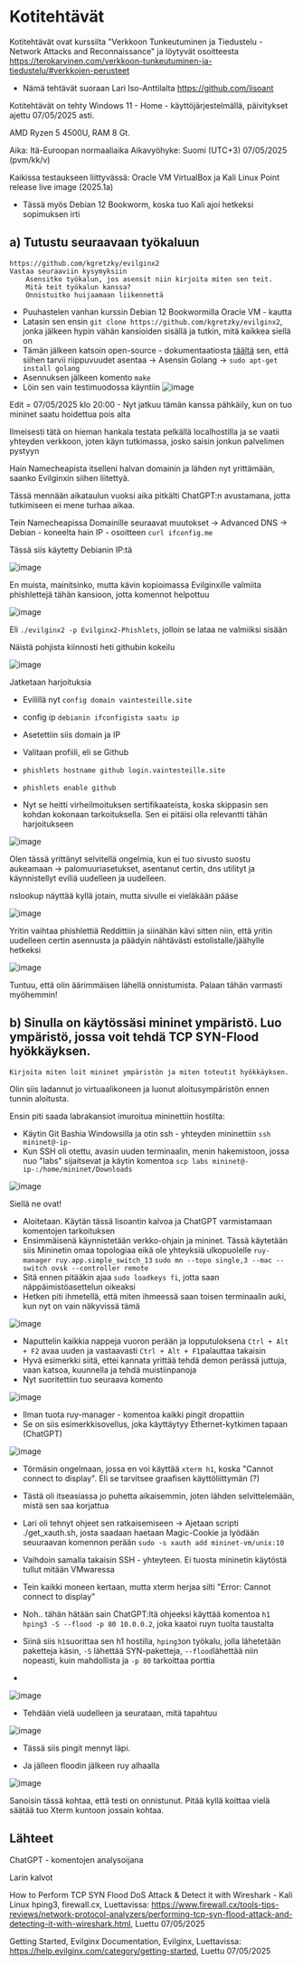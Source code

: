 # Kotitehtävät 

Kotitehtävät ovat kurssilta "Verkkoon Tunkeutuminen ja Tiedustelu - Network Attacks and Reconnaissance" ja löytyvät osoitteesta https://terokarvinen.com/verkkoon-tunkeutuminen-ja-tiedustelu/#verkkojen-perusteet 

- Nämä tehtävät suoraan Lari Iso-Anttilalta https://github.com/lisoant

Kotitehtävät on tehty Windows 11 - Home - käyttöjärjestelmällä, päivitykset ajettu 07/05/2025 asti.

AMD Ryzen 5 4500U, RAM 8 Gt.

Aika: Itä-Euroopan normaaliaika Aikavyöhyke: Suomi (UTC+3) 07/05/2025 (pvm/kk/v)

Kaikissa testaukseen liittyvässä: Oracle VM VirtualBox ja Kali Linux Point release live image (2025.1a)
- Tässä myös Debian 12 Bookworm, koska tuo Kali ajoi hetkeksi sopimuksen irti

## a) Tutustu seuraavaan työkaluun

    https://github.com/kgretzky/evilginx2
    Vastaa seuraaviin kysymyksiin
        Asensitko työkalun, jos asensit niin kirjoita miten sen teit.
        Mitä teit työkalun kanssa?
        Onnistuitko huijaamaan liikennettä
- Puuhastelen vanhan kurssin Debian 12 Bookwormilla Oracle VM - kautta
-  Latasin sen ensin ```git clone https://github.com/kgretzky/evilginx2```, jonka jälkeen hypin vähän kansioiden sisällä ja tutkin, mitä kaikkea siellä on
- Tämän jälkeen katsoin open-source - dokumentaatiosta [täältä](https://help.evilginx.com/community) sen, että siihen tarvii riippuvuudet asentaa -> Asensin Golang -> ```sudo apt-get install golang```
- Asennuksen jälkeen komento ```make```
- Löin sen vain testimuodossa käyntiin ![image](https://github.com/user-attachments/assets/5136616d-9cd9-461d-97f8-eb538f3a06d7)

Edit = 07/05/2025 klo 20:00 - Nyt jatkuu tämän kanssa pähkäily, kun on tuo mininet saatu hoidettua pois alta

Ilmeisesti tätä on hieman hankala testata pelkällä localhostilla ja se vaatii yhteyden verkkoon, joten käyn tutkimassa, josko saisin jonkun palvelimen pystyyn

Hain Namecheapista itselleni halvan domainin ja lähden nyt yrittämään, saanko Evilginxin siihen liitettyä.

Tässä mennään aikataulun vuoksi aika pitkälti ChatGPT:n avustamana, jotta tutkimiseen ei mene turhaa aikaa.

Tein Namecheapissa Domainille seuraavat muutokset -> Advanced DNS -> Debian - koneelta hain IP -  osoitteen ```curl ifconfig.me``` 

Tässä siis käytetty Debianin IP:tä

![image](https://github.com/user-attachments/assets/ae876240-3277-41b7-906d-990923b49523)

En muista, mainitsinko, mutta kävin kopioimassa Evilginxille valmiita phishlettejä tähän kansioon, jotta komennot helpottuu

![image](https://github.com/user-attachments/assets/24fbf42b-60a8-412a-b561-155f5a884399)

Eli ```./evilginx2 -p Evilginx2-Phishlets```, jolloin se lataa ne valmiiksi sisään

Näistä pohjista kiinnosti heti githubin kokeilu

![image](https://github.com/user-attachments/assets/7333c3b2-71c3-4891-8553-c66461816f6a)

Jatketaan harjoituksia 

- Evilillä nyt ```config domain vaintesteille.site```
- config ip ```debianin ifconfigista saatu ip```
- Asetettiin siis domain ja IP

- Valitaan profiili, eli se Github
- ```phishlets hostname github login.vaintesteille.site```
- ```phishlets enable github```

- Nyt se heitti virheilmoituksen sertifikaateista, koska skippasin sen kohdan kokonaan tarkoituksella. Sen ei pitäisi olla relevantti tähän harjoitukseen

![image](https://github.com/user-attachments/assets/da2a90a4-9e7a-428c-82db-20dffcc69d9f)

Olen tässä yrittänyt selvitellä ongelmia, kun ei tuo sivusto suostu aukeamaan -> palomuuriasetukset, asentanut certin, dns utilityt ja käynnistellyt eviliä uudelleen ja uudelleen.

nslookup näyttää kyllä jotain, mutta sivulle ei vieläkään pääse

![image](https://github.com/user-attachments/assets/24da8cbb-62cc-4bf9-a424-dfec01630b27)

Yritin vaihtaa phishlettiä Reddittiin ja siinähän kävi sitten niin, että yritin uudelleen certin asennusta ja päädyin nähtävästi estolistalle/jäähylle hetkeksi

![image](https://github.com/user-attachments/assets/6e854259-6701-4183-919d-45f708d61478)

Tuntuu, että olin äärimmäisen lähellä onnistumista. Palaan tähän varmasti myöhemmin!


## b) Sinulla on käytössäsi mininet ympäristö. Luo ympäristö, jossa voit tehdä TCP SYN-Flood hyökkäyksen.

    Kirjoita miten loit mininet ympäristön ja miten toteutit hyökkäyksen.
Olin siis ladannut jo virtuaalikoneen ja luonut aloitusympäristön ennen tunnin aloitusta.


Ensin piti saada labrakansiot imuroitua mininettiin hostilta:
- Käytin Git Bashia Windowsilla ja otin ssh - yhteyden mininettiin ```ssh mininet@-ip-```
- Kun SSH oli otettu, avasin uuden terminaalin, menin hakemistoon, jossa nuo "labs" sijaitsevat ja käytin komentoa ```scp labs mininet@-ip-:/home/mininet/Downloads```

![image](https://github.com/user-attachments/assets/f82b5b24-b3bb-4005-8937-e9415007def0)

Siellä ne ovat!

- Aloitetaan. Käytän tässä lisoantin kalvoa ja ChatGPT varmistamaan komentojen tarkoituksen
- Ensimmäisenä käynnistetään verkko-ohjain ja mininet. Tässä käytetään siis Mininetin omaa topologiaa eikä ole yhteyksiä ulkopuolelle ```ruy-manager ruy.app.simple_switch_13``` ```sudo mn --topo single,3 --mac --switch ovsk --controller remote```
- Sitä ennen pitääkin ajaa ```sudo loadkeys fi```, jotta saan näppäimistöasettelun oikeaksi
- Hetken piti ihmetellä, että miten ihmeessä saan toisen terminaalin auki, kun nyt on vain näkyvissä tämä

![image](https://github.com/user-attachments/assets/a061233c-723d-4595-b723-7c668798a574)

- Naputtelin kaikkia nappeja vuoron perään ja lopputuloksena ```Ctrl + Alt + F2``` avaa uuden ja vastaavasti ```Ctrl + Alt + F1```palauttaa takaisin
- Hyvä esimerkki siitä, ettei kannata yrittää tehdä demon perässä juttuja, vaan katsoa, kuunnella ja tehdä muistiinpanoja
- Nyt suoritettiin tuo seuraava komento

![image](https://github.com/user-attachments/assets/b4d54c31-54f0-40da-adf2-806047682eb3)

- Ilman tuota ruy-manager - komentoa kaikki pingit dropattiin
- Se on siis esimerkkisovellus, joka käyttäytyy Ethernet-kytkimen tapaan (ChatGPT)

![image](https://github.com/user-attachments/assets/e7ae362e-72bd-413f-8ebe-e948eba1a8ed)

- Törmäsin ongelmaan, jossa en voi käyttää ```xterm h1```, koska "Cannot connect to display". Eli se tarvitsee graafisen käyttöliittymän (?)
- Tästä oli itseasiassa jo puhetta aikaisemmin, joten lähden selvittelemään, mistä sen saa korjattua
- Lari oli tehnyt ohjeet sen ratkaisemiseen -> Ajetaan scripti ./get_xauth.sh, josta saadaan haetaan Magic-Cookie ja lyödään seuuraavan komennon perään ```sudo -s xauth add mininet-vm/unix:10```
- Vaihdoin samalla takaisin SSH - yhteyteen. Ei tuosta mininetin käytöstä tullut mitään VMwaressa
- Tein kaikki moneen kertaan, mutta xterm herjaa silti "Error: Cannot connect to display"
- Noh.. tähän hätään sain ChatGPT:ltä ohjeeksi käyttää komentoa ```h1 hping3 -S --flood -p 80 10.0.0.2```, joka kaatoi ruyn tuolta taustalta

- Siinä siis ```h1```suorittaa sen h1 hostilla, ```hping3```on työkalu, jolla lähetetään paketteja käsin,  ```-S``` lähettää SYN-paketteja, ```--flood```lähettää niin nopeasti, kuin mahdollista ja ```-p 80``` tarkoittaa porttia
- 

![image](https://github.com/user-attachments/assets/107b698b-7588-4e54-915c-78b83bc5f129)

- Tehdään vielä uudelleen ja seurataan, mitä tapahtuu

![image](https://github.com/user-attachments/assets/227d4e2f-b713-409a-9363-8d888da03b50)

- Tässä siis pingit mennyt läpi.

- Ja jälleen floodin jälkeen ruy alhaalla

![image](https://github.com/user-attachments/assets/af3afafb-e7a0-4f70-bb20-8dfe3202fa14)

Sanoisin tässä kohtaa, että testi on onnistunut. Pitää kyllä koittaa vielä säätää tuo Xterm kuntoon jossain kohtaa.



## Lähteet

ChatGPT - komentojen analysoijana

Larin kalvot

How to Perform TCP SYN Flood DoS Attack & Detect it with Wireshark - Kali Linux hping3, firewall.cx, Luettavissa: https://www.firewall.cx/tools-tips-reviews/network-protocol-analyzers/performing-tcp-syn-flood-attack-and-detecting-it-with-wireshark.html, Luettu 07/05/2025

Getting Started, Evilginx Documentation, Evilginx, Luettavissa: https://help.evilginx.com/category/getting-started, Luettu 07/05/2025
